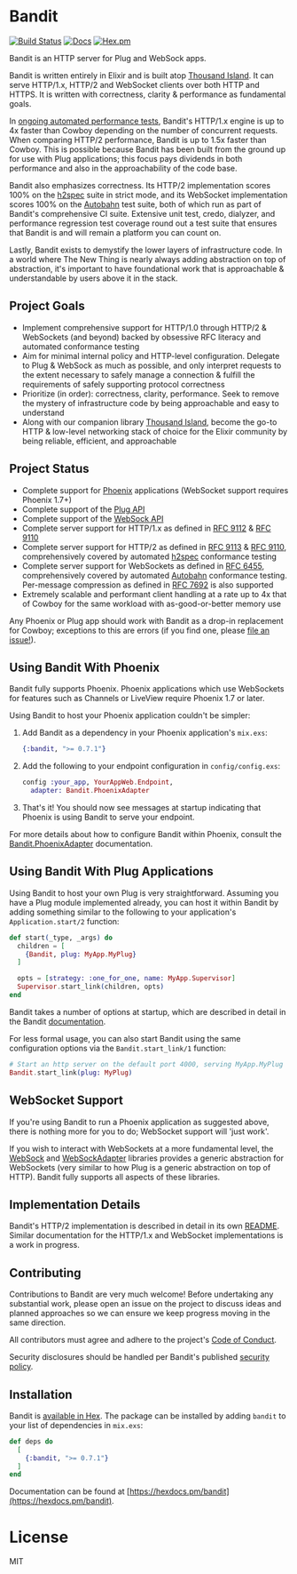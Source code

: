 # Bandit

[![Build Status](https://github.com/mtrudel/bandit/workflows/Elixir%20CI/badge.svg)](https://github.com/mtrudel/bandit/actions)
[![Docs](https://img.shields.io/badge/api-docs-green.svg?style=flat)](https://hexdocs.pm/bandit)
[![Hex.pm](https://img.shields.io/hexpm/v/bandit.svg?style=flat&color=blue)](https://hex.pm/packages/bandit)

Bandit is an HTTP server for Plug and WebSock apps.

Bandit is written entirely in Elixir and is built atop [Thousand
Island](https://github.com/mtrudel/thousand_island). It can serve HTTP/1.x,
HTTP/2 and WebSocket clients over both HTTP and HTTPS. It is written with
correctness, clarity & performance as fundamental goals.

In [ongoing automated performance
tests](https://github.com/mtrudel/bandit/actions/runs/4449308920),
Bandit's HTTP/1.x engine is up to 4x faster than Cowboy depending on the number of concurrent
requests. When comparing HTTP/2 performance, Bandit is up to 1.5x faster than Cowboy. This is
possible because Bandit has been built from the ground up for use with Plug applications; this
focus pays dividends in both performance and also in the approachability of the code base.

Bandit also emphasizes correctness. Its HTTP/2 implementation scores 100% on the
[h2spec](https://github.com/summerwind/h2spec) suite in strict mode, and its
WebSocket implementation scores 100% on the
[Autobahn](https://github.com/crossbario/autobahn-testsuite) test suite, both of
which run as part of Bandit's comprehensive CI suite. Extensive unit test,
credo, dialyzer, and performance regression test coverage round out a test suite
that ensures that Bandit is and will remain a platform you can count on.

Lastly, Bandit exists to demystify the lower layers of infrastructure code. In a world where
The New Thing is nearly always adding abstraction on top of abstraction, it's important to have
foundational work that is approachable & understandable by users above it in the stack.

## Project Goals

* Implement comprehensive support for HTTP/1.0 through HTTP/2 & WebSockets (and
  beyond) backed by obsessive RFC literacy and automated conformance testing
* Aim for minimal internal policy and HTTP-level configuration. Delegate to Plug & WebSock as much as
  possible, and only interpret requests to the extent necessary to safely manage a connection
  & fulfill the requirements of safely supporting protocol correctness
* Prioritize (in order): correctness, clarity, performance. Seek to remove the mystery of
  infrastructure code by being approachable and easy to understand
* Along with our companion library [Thousand
  Island](https://github.com/mtrudel/thousand_island), become the go-to HTTP
  & low-level networking stack of choice for the Elixir community by being
  reliable, efficient, and approachable

## Project Status

* Complete support for [Phoenix](https://github.com/phoenixframework/phoenix) applications (WebSocket
  support requires Phoenix 1.7+)
* Complete support of the [Plug API](https://github.com/elixir-plug/plug)
* Complete support of the [WebSock API](https://github.com/phoenixframework/websock)
* Complete server support for HTTP/1.x as defined in [RFC
  9112](https://datatracker.ietf.org/doc/html/rfc9112) & [RFC
  9110](https://datatracker.ietf.org/doc/html/rfc9110)
* Complete server support for HTTP/2 as defined in [RFC
  9113](https://datatracker.ietf.org/doc/html/rfc9113) & [RFC
  9110](https://datatracker.ietf.org/doc/html/rfc9110), comprehensively covered
  by automated [h2spec](https://github.com/summerwind/h2spec) conformance
  testing
* Complete server support for WebSockets as defined in [RFC
  6455](https://datatracker.ietf.org/doc/html/rfc6455), comprehensively covered by automated
  [Autobahn](https://github.com/crossbario/autobahn-testsuite) conformance testing. Per-message
  compression as defined in [RFC 7692](https://datatracker.ietf.org/doc/html/rfc7692) is also
  supported
* Extremely scalable and performant client handling at a rate up to 4x that of Cowboy for the same
  workload with as-good-or-better memory use

Any Phoenix or Plug app should work with Bandit as a drop-in replacement for
Cowboy; exceptions to this are errors (if you find one, please [file an
issue!](https://github.com/mtrudel/bandit/issues)).

## Using Bandit With Phoenix

Bandit fully supports Phoenix. Phoenix applications which use WebSockets for
features such as Channels or LiveView require Phoenix 1.7 or later.

Using Bandit to host your Phoenix application couldn't be simpler:

1. Add Bandit as a dependency in your Phoenix application's `mix.exs`:

    ```elixir
    {:bandit, ">= 0.7.1"}
    ```
2. Add the following to your endpoint configuration in `config/config.exs`:

     ```elixir
     config :your_app, YourAppWeb.Endpoint,
       adapter: Bandit.PhoenixAdapter
     ```
3. That's it! You should now see messages at startup indicating that Phoenix is using Bandit to
serve your endpoint.

For more details about how to configure Bandit within Phoenix, consult the
[Bandit.PhoenixAdapter](https://hexdocs.pm/bandit/Bandit.PhoenixAdapter.html) documentation.

## Using Bandit With Plug Applications

Using Bandit to host your own Plug is very straightforward. Assuming you have a Plug module
implemented already, you can host it within Bandit by adding something similar to the following
to your application's `Application.start/2` function:

```elixir
def start(_type, _args) do
  children = [
    {Bandit, plug: MyApp.MyPlug}
  ]

  opts = [strategy: :one_for_one, name: MyApp.Supervisor]
  Supervisor.start_link(children, opts)
end
```

Bandit takes a number of options at startup, which are described in detail in the Bandit
[documentation](https://hexdocs.pm/bandit/Bandit.html).

For less formal usage, you can also start Bandit using the same configuration
options via the `Bandit.start_link/1` function:

```elixir
# Start an http server on the default port 4000, serving MyApp.MyPlug
Bandit.start_link(plug: MyPlug)
```

## WebSocket Support

If you're using Bandit to run a Phoenix application as suggested above, there is
nothing more for you to do; WebSocket support will 'just work'.

If you wish to interact with WebSockets at a more fundamental level, the
[WebSock](https://hexdocs.pm/websock/WebSock.html) and
[WebSockAdapter](https://hexdocs.pm/websock_adapter/WebSockAdapter.html) libraries
provides a generic abstraction for WebSockets (very similar to how Plug is
a generic abstraction on top of HTTP). Bandit fully supports all aspects of
these libraries. 

## Implementation Details

Bandit's HTTP/2 implementation is described in detail in its own
[README](lib/bandit/http2/README.md). Similar documentation for the HTTP/1.x and
WebSocket implementations is a work in progress.

## Contributing

Contributions to Bandit are very much welcome! Before undertaking any substantial work, please
open an issue on the project to discuss ideas and planned approaches so we can ensure we keep
progress moving in the same direction.

All contributors must agree and adhere to the project's [Code of
Conduct](https://github.com/mtrudel/bandit/blob/main/CODE_OF_CONDUCT.md).

Security disclosures should be handled per Bandit's published [security policy](https://github.com/mtrudel/bandit/blob/main/SECURITY.md).

## Installation

Bandit is [available in Hex](https://hex.pm/docs/publish). The package can be installed
by adding `bandit` to your list of dependencies in `mix.exs`:

```elixir
def deps do
  [
    {:bandit, ">= 0.7.1"}
  ]
end
```

Documentation can be found at [https://hexdocs.pm/bandit](https://hexdocs.pm/bandit).

# License

MIT
